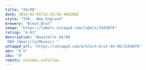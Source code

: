 ```yaml
---
title: "44/98"
date: 2019-05-01T14:25:56.488286Z
style: "IPA - New England"
brewery: "Blech.Brut"
image: "https://labels.untappd.com/labels/3103876"
rating: "4.01"
description: "Baustelle 44/98  DDH (Amarillo/Mosaic) "
untappd_url: "https://untappd.com/b/blech-brut-44-98/3103876"
abv: "6.5"
ibu: "0"
robots: noindex,nofollow
---
```

